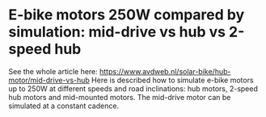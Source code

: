 # E-bike motors 250W compared by simulation: mid-drive vs hub vs 2-speed hub
See the whole article here: https://www.avdweb.nl/solar-bike/hub-motor/mid-drive-vs-hub
Here is described how to simulate e-bike motors up to 250W at different speeds and road inclinations: hub motors, 2-speed hub motors and mid-mounted motors. The mid-drive motor can be simulated at a constant cadence.

